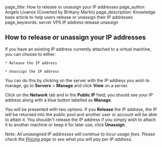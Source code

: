 page_title:       How to release or unassign your IP addresses
page_author:      Angelo Livanos (Coverted by Brittany Martin)
page_description: Knowledge base article to help users release or unassign their IP addresses 
page_keywords:    server VPS IP address release unassign

## How to release or unassign your IP addresses

If you have an existing IP address currently attached to a virtual machine, you can choose to either: 

	* Release the IP address

	* Unassign the IP address

You can do this by clicking on the server with the IP address you wish to manage, go to __Servers__ > __Manage__ and click __View__ on a server.

Click on the __Network__ tab and in the __Public IP__ field, you should see your IP address along with a blue button labelled as __Manage__.

You will be presented with two options. If you __Release__ the IP address, the IP will be returned into the public pool and another user or account will be able to attain it. You shouldn't release the IP address if you simply wish to attach it to another machine or keep it for later use, click __Unassign__.

_Note: All unassigned IP addresses will continue to incur usage fees. Please check the [Pricing](https://ninefold.com/pricing/) page to see what you will pay per IP address._